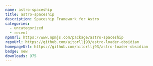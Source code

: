 ```yaml
---
name: astro-spaceship
title: astro-spaceship
description: Spaceship Framework for Astro
categories:
  - uncategorized
  - recent
npmUrl: https://www.npmjs.com/package/astro-spaceship
repoUrl: https://github.com/aitorllj93/astro-loader-obsidian
homepageUrl: https://github.com/aitorllj93/astro-loader-obsidian
badge: new
downloads: 975
---
```

